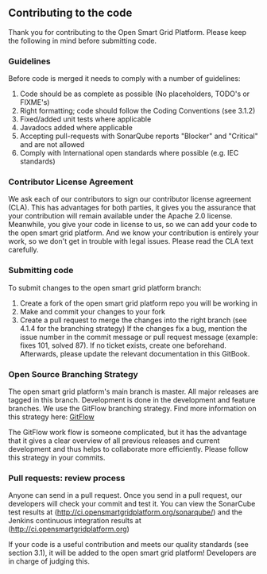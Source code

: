 ## Contributing to the code

Thank you for contributing to the Open Smart Grid Platform. Please keep the following in mind before submitting code. 

### Guidelines

Before code is merged it needs to comply with a number of guidelines:
1. Code should be as complete as possible (No placeholders, TODO's or FIXME's)
2. Right formatting; code should follow the Coding Conventions (see 3.1.2)
3. Fixed/added unit tests where applicable
4. Javadocs added where applicable
5. Accepting pull-requests with SonarQube reports "Blocker" and "Critical" and are not allowed
6. Comply with International open standards where possible (e.g. IEC standards)

### Contributor License Agreement

We ask each of our contributors to sign our contributor license agreement (CLA). This has advantages for both parties, it gives you the assurance that your contribution will remain available under the Apache 2.0 license. Meanwhile, you give your code in license to us, so we can add your code to the open smart grid platform. And we know your contribution is entirely your work, so we don't get in trouble with legal issues. Please read the CLA text carefully.  

### Submitting code

To submit changes to the open smart grid platform branch:
1. Create a fork of the open smart grid platform repo you will be working in
2. Make and commit your changes to your fork
3. Create a pull request to merge the changes into the right branch (see 4.1.4 for the branching strategy)
If the changes fix a bug, mention the issue number in the commit message or pull request message (example: fixes
101, solved 87). If no ticket exists, create one beforehand. Afterwards, please update the relevant documentation in this GitBook.

### Open Source Branching Strategy

The open smart grid platform's main branch is master. All major releases are tagged in this branch. Development is done in
the development and feature branches. We use the GitFlow branching strategy. Find more information on this strategy here: [GitFlow](http://nvie.com/posts/a-successful-git-branching-model/)

The GitFlow work flow is someone complicated, but it has the advantage that it gives a clear overview of all previous releases and current development and thus helps to collaborate more efficiently. Please follow this strategy in your commits.

### Pull requests: review process

Anyone can send in a pull request. Once you send in a pull request, our developers will check your commit and test it. You can view the SonarCube test results at (http://ci.opensmartgridplatform.org/sonarqube/) and the Jenkins continuous integration results at (http://ci.opensmartgridplatform.org) 

If your code is a useful contribution and meets our quality standards (see section 3.1), it will be added to the open smart grid platform! Developers are in charge of judging this. 
